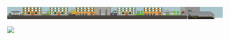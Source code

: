![Descrizione dell'immagine](Assets/sprite/sfondi%20e%20UI/mapOstiense.png)
<div style="overflow-x: auto; white-space: nowrap;">
  <img src="Assets/sprite/sfondi%20e%20UI/mapOstiense" width="1200">
</div>
